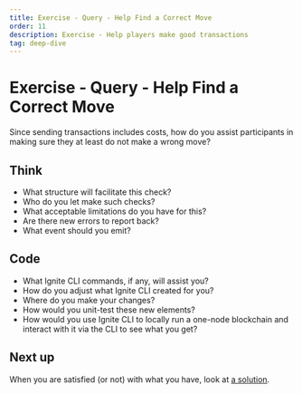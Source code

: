 ```yaml
---
title: Exercise - Query - Help Find a Correct Move
order: 11
description: Exercise - Help players make good transactions
tag: deep-dive
---
```


# Exercise - Query - Help Find a Correct Move

Since sending transactions includes costs, how do you assist participants in making sure they at least do not make a wrong move?

## Think

* What structure will facilitate this check?
* Who do you let make such checks?
* What acceptable limitations do you have for this?
* Are there new errors to report back?
* What event should you emit?

## Code

* What Ignite CLI commands, if any, will assist you?
* How do you adjust what Ignite CLI created for you?
* Where do you make your changes?
* How would you unit-test these new elements?
* How would you use Ignite CLI to locally run a one-node blockchain and interact with it via the CLI to see what you get?

## Next up

When you are satisfied (or not) with what you have, look at [a solution](../4-my-own-chain/can-play.md).
